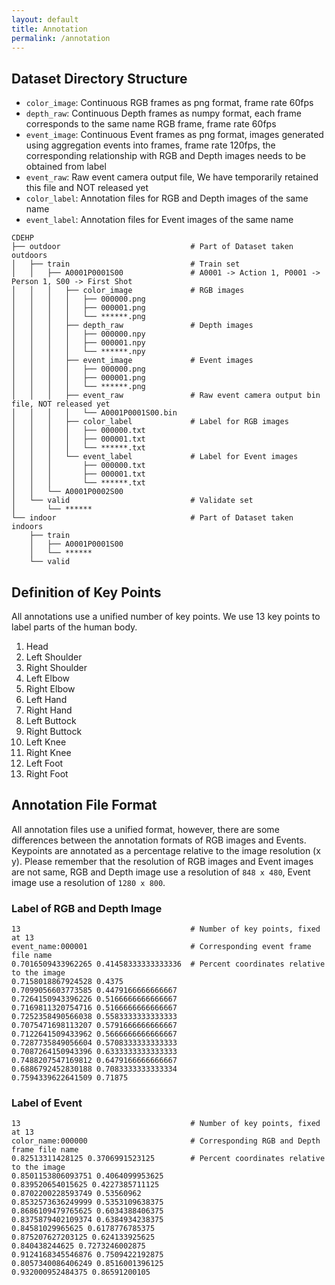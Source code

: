 ```yaml
---
layout: default
title: Annotation
permalink: /annotation
---
```


## Dataset Directory Structure

* `color_image`: Continuous RGB frames as png format, frame rate 60fps
* `depth_raw`: Continuous Depth frames as numpy format, each frame corresponds to the same name RGB frame, frame rate 60fps
* `event_image`: Continuous Event frames as png format, images generated using aggregation events into frames, frame rate 120fps, the corresponding relationship with RGB and Depth images needs to be obtained from label
* `event_raw`: Raw event camera output file, We have temporarily retained this file and NOT released yet
* `color_label`: Annotation files for RGB and Depth images of the same name
* `event_label`: Annotation files for Event images of the same name

```
CDEHP
├── outdoor                             # Part of Dataset taken outdoors
│   ├── train                           # Train set
│   │   ├── A0001P0001S00               # A0001 -> Action 1, P0001 -> Person 1, S00 -> First Shot
│   │   │   ├── color_image             # RGB images
│   │   │   │   ├── 000000.png
│   │   │   │   ├── 000001.png
│   │   │   │   └── ******.png
│   │   │   ├── depth_raw               # Depth images
│   │   │   │   ├── 000000.npy
│   │   │   │   ├── 000001.npy
│   │   │   │   └── ******.npy
│   │   │   ├── event_image             # Event images
│   │   │   │   ├── 000000.png
│   │   │   │   ├── 000001.png
│   │   │   │   └── ******.png
│   │   │   ├── event_raw               # Raw event camera output bin file, NOT released yet
│   │   │   │   └── A0001P0001S00.bin
│   │   │   ├── color_label             # Label for RGB images
│   │   │   │   ├── 000000.txt
│   │   │   │   ├── 000001.txt
│   │   │   │   └── ******.txt
│   │   │   └── event_label             # Label for Event images
│   │   │       ├── 000000.txt
│   │   │       ├── 000001.txt
│   │   │       └── ******.txt
│   │   └── A0001P0002S00
│   └── valid                           # Validate set
│       └── ******
└── indoor                              # Part of Dataset taken indoors
    ├── train
    │   ├── A0001P0001S00
    │   └── ******
    └── valid
```

## Definition of Key Points

All annotations use a unified number of key points. We use 13 key points to label parts of the human body.

1. Head
2. Left Shoulder
3. Right Shoulder
4. Left Elbow
5. Right Elbow
6. Left Hand
7. Right Hand
8. Left Buttock
9. Right Buttock
10. Left Knee
11. Right Knee
12. Left Foot
13. Right Foot

## Annotation File Format

All annotation files use a unified format, however, there are some differences between the annotation formats of RGB images and Events. Keypoints are annotated as a percentage relative to the image resolution (x y). Please remember that the resolution of RGB images and Event images are not same, RGB and Depth image use a resolution of `848 x 480`, Event image use a resolution of `1280 x 800`.

### Label of RGB and Depth Image

```
13                                      # Number of key points, fixed at 13
event_name:000001                       # Corresponding event frame file name
0.7016509433962265 0.41458333333333336  # Percent coordinates relative to the image
0.7158018867924528 0.4375
0.7099056603773585 0.4479166666666667
0.7264150943396226 0.5166666666666667
0.7169811320754716 0.5166666666666667
0.7252358490566038 0.5583333333333333
0.7075471698113207 0.5791666666666667
0.7122641509433962 0.5666666666666667
0.7287735849056604 0.5708333333333333
0.7087264150943396 0.6333333333333333
0.7488207547169812 0.6479166666666667
0.6886792452830188 0.7083333333333334
0.7594339622641509 0.71875
```

### Label of Event

```
13                                      # Number of key points, fixed at 13
color_name:000000                       # Corresponding RGB and Depth frame file name
0.82513311428125 0.3706991523125        # Percent coordinates relative to the image
0.8501153806093751 0.4064099953625
0.839520654015625 0.4227385711125
0.8702200228593749 0.53560962
0.8532573636249999 0.5353109638375
0.8686109479765625 0.6034388406375
0.8375879402109374 0.6384934238375
0.84581029965625 0.6178776785375
0.875207627203125 0.624133925625
0.840438244625 0.7273246002875
0.9124168345546876 0.7509422192875
0.8057340086406249 0.8516001396125
0.932000952484375 0.86591200105
```

